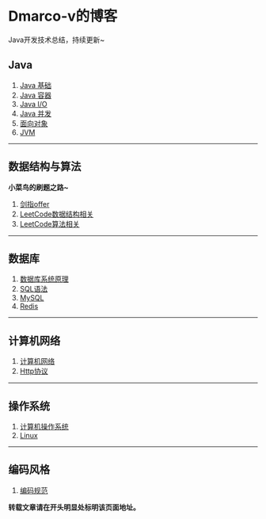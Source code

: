 # Dmarco-v的博客
Java开发技术总结，持续更新~

## Java

1. [Java 基础](Java/Java基础.md)
2. [Java 容器](Java/Java容器.md)
3. [Java I/O](Java/JavaIO.md)
4. [Java 并发](Java/Java并发.md)
5. [面向对象](Java/Java面向对象.md)
6. [JVM](Java/JVM.md)

****

## 数据结构与算法

**小菜鸟的刷题之路~**

1. [剑指offer](数据结构与算法/剑指Offer.md)
2. [LeetCode数据结构相关](数据结构与算法/LeetCode数据结构相关.md)
3. [LeetCode算法相关](数据结构与算法/LeetCode算法相关.md)

****

## 数据库

1. [数据库系统原理](数据库/数据库系统原理.md)
2. [SQL语法](url)
3. [MySQL](url)
4. [Redis](url)

****

## 计算机网络

1. [计算机网络](计算机网络/计算机网络.md)
2. [Http协议](url)

****

## 操作系统

1. [计算机操作系统](操作系统/计算机操作系统.md)
2. [Linux](操作系统/Linux.md)

****

## 编码风格

1. [编码规范](https://github.com/alibaba/p3c/blob/master/阿里巴巴Java开发手册（华山版）.pdf)





**转载文章请在开头明显处标明该页面地址。**